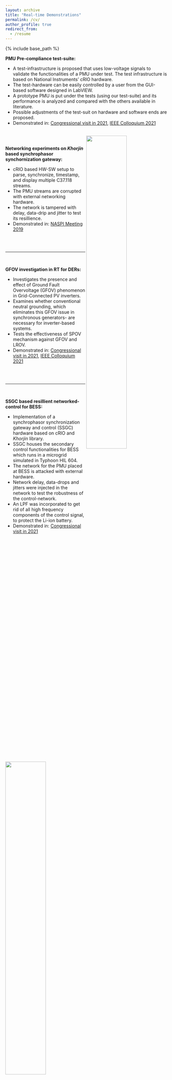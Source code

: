```yaml
---
layout: archive
title: "Real-time Demonstrations"
permalink: /cv/
author_profile: true
redirect_from:
  - /resume
---
```


{% include base_path %}

**PMU Pre-compliance test-suite:**

- A test-infrastructure is proposed that uses low-voltage signals to validate the functionalities of a PMU under test. The test infrastructure is based on National Instruments’ cRIO hardware.
- The test-hardware can be easily controlled by a user from the GUI-based software designed in LabVIEW.
- A prototype PMU is put under the tests (using our test-suite) and its performance is analyzed and compared with the others available in literature.
- Possible adjustments of the test-suit on hardware and software ends are proposed.
- Demonstrated in: [Congressional visit in 2021](https://cisl.rpi.edu/news/rensselaer-welcomes-congressional-bipartisan-discussion-future-energy), [IEEE Colloquium 2021](https://events.vtools.ieee.org/m/278815)

<br>

<img align="right" width="50%" src="https://user-images.githubusercontent.com/6533632/191937875-22fb1072-202e-4e8b-bdda-5f5ac7e5d33d.gif">

<br>


**Networking experiments on _Khorjin_ based synchrophasor synchornization gateway:**


 -  cRIO based HW-SW setup to parse, synchronize, timestamp, and display multiple C37.118 streams.  
 -  The PMU streams are corrupted with external networking hardware. 
 -  The network is tampered with delay, data-drip and jitter to test its resillience.
 -  Demonstrated in: [NASPI Meeting 2019](https://www.naspi.org/node/766)

<br>

<img align="left" width="50%" src="https://user-images.githubusercontent.com/6533632/191948548-a831b3dd-161d-42b5-8dc0-e14ac464c68f.gif">

<br>



------

<br>


**GFOV investigation in RT for DERs:**

 -  Investigates the presence and effect of Ground Fault Overvoltage (GFOV) phenomenon in Grid-Connected PV inverters. 
 -  Examines whether conventional neutral grounding, which eliminates this GFOV issue in synchronous generators- are necessary for inverter-based systems. 
 -  Tests the effectiveness of SPOV mechanism against GFOV and LROV. 
 -  Demonstrated in: [Congressional visit in 2021](https://cisl.rpi.edu/news/rensselaer-welcomes-congressional-bipartisan-discussion-future-energy), [IEEE Colloquium 2021](https://events.vtools.ieee.org/m/278815)
<!--  -  Experiments repeated with different load pf, different generation-to-load ratios (GLR), different SPOV settings, and different grounding transformer sizes.  -->
<br>

<img align="right" width="50%" src="https://user-images.githubusercontent.com/6533632/191942657-3789afaf-bcd0-4fd2-9f74-8f5eb8c771bd.gif">

<br>


------
<br>

**SSGC based resillient networked-control for BESS:**

 -  Implementation of a synchrophasor synchronization gateway and control (SSGC) hardware based on cRIO and _Khorjin_ library. 
 -  SSGC houses the secondary control functionalities for BESS which runs in a microgrid simulated in Typhoon HIL 604. 
 -  The network for the PMU placed at BESS is attacked with external hardware. 
 -  Network delay, data-drops and jitters were injected in the network to test the robustness of the control-network.
 -  An LPF was incorporated to get rid of all high frequency components of the control signal, to protect the Li-ion battery.   
 -  Demonstrated in: [Congressional visit in 2021](https://cisl.rpi.edu/news/rensselaer-welcomes-congressional-bipartisan-discussion-future-energy)
<br>

<img align="left" width="50%" src="https://user-images.githubusercontent.com/6533632/200471835-15738857-0e7c-47aa-95dc-2611f8115c04.gif">






